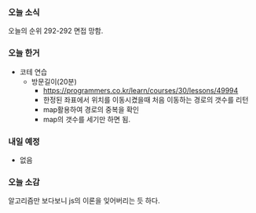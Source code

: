 ### 오늘 소식
오늘의 순위 292-292
면접 망함.

### 오늘 한거
- 코테 연습
    - 방문길이(20분)
        - https://programmers.co.kr/learn/courses/30/lessons/49994
        - 한정된 좌표에서 위치를 이동시켰을때 처음 이동하는 경로의 갯수를 리턴
        - map활용하여 경로의 중복을 확인
        - map의 갯수를 세기만 하면 됨.
    
### 내일 예정
- 없음

### 오늘 소감
알고리즘만 보다보니 js의 이론을 잊어버리는 듯 하다. 